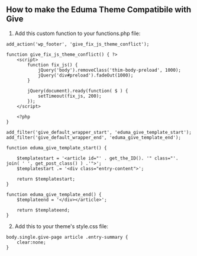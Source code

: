 ## How to make the Eduma Theme Compatibile with Give

1. Add this custom function to your functions.php file:
```
add_action('wp_footer', 'give_fix_js_theme_conflict');

function give_fix_js_theme_conflict() { ?>
	<script>
        function fix_js() {
            jQuery('body').removeClass('thim-body-preload', 1000);
            jQuery('div#preload').fadeOut(1000);
        }

        jQuery(document).ready(function( $ ) {
            setTimeout(fix_js, 200);
        });
	</script>

	<?php
}

add_filter('give_default_wrapper_start', 'eduma_give_template_start');
add_filter('give_default_wrapper_end', 'eduma_give_template_end');

function eduma_give_template_start() {

	$templatestart = '<article id="' . get_the_ID(). '" class="'. join( ' ', get_post_class() ) .'">';
	$templatestart .= '<div class="entry-content">';

	return $templatestart;
}

function eduma_give_template_end() {
	$templateend = '</div></article>';

	return $templateend;
}
```

2. Add this to your theme's style.css file:
```
body.single.give-page article .entry-summary {
    clear:none;
}
```
